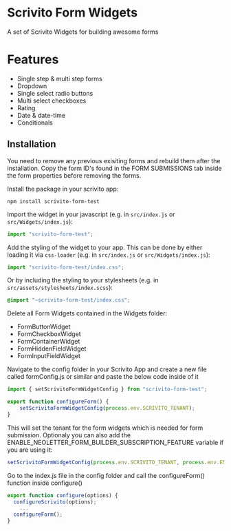 # Scrivito Form Widgets

A set of Scrivito Widgets for building awesome forms

# Features
- Single step & multi step forms
- Dropdown
- Single select radio buttons
- Multi select checkboxes
- Rating
- Date & date-time
- Conditionals

## Installation

You need to remove any previous exisiting forms and rebuild them after the installation. Copy the form ID's found in the FORM SUBMISSIONS tab inside the form properties before removing the forms.

Install the package in your scrivito app:

```shell
npm install scrivito-form-test
```

Import the widget in your javascript (e.g. in `src/index.js` or `src/Widgets/index.js`):

```js
import "scrivito-form-test";
```

Add the styling of the widget to your app. 
This can be done by either loading it via `css-loader` (e.g. in `src/index.js` or `src/Widgets/index.js`):

```js
import "scrivito-form-test/index.css";
```

 Or by including the styling to your stylesheets (e.g. in `src/assets/stylesheets/index.scss`):

```scss
@import "~scrivito-form-test/index.css";
```

Delete all Form Widgets contained in the Widgets folder:
- FormButtonWidget
- FormCheckboxWidget
- FormContainerWidget
- FormHiddenFieldWidget
- FormInputFieldWidget

Navigate to the config folder in your Scrivito App and create a new file called formConfig.js or similar and paste the below code inside of it
```js
import { setScrivitoFormWidgetConfig } from "scrivito-form-test";

export function configureForm() {
    setScrivitoFormWidgetConfig(process.env.SCRIVITO_TENANT);
}
```
This will set the tenant for the form widgets which is needed for form submission. Optionaly you can also add the ENABLE_NEOLETTER_FORM_BUILDER_SUBSCRIPTION_FEATURE variable if you are using it:
```js
setScrivitoFormWidgetConfig(process.env.SCRIVITO_TENANT, process.env.ENABLE_NEOLETTER_FORM_BUILDER_SUBSCRIPTION_FEATURE);
 ```

Go to the index.js file in the config folder and call the configureForm() function inside configure()
```js
export function configure(options) {
  configureScrivito(options);
    ...
  configureForm();
}
```
